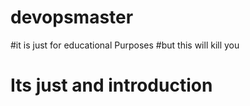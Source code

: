 # devopsmaster
#it is just for educational Purposes
#but this will kill you
# Its just and introduction
